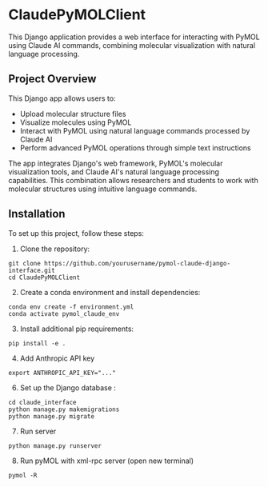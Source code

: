 # ClaudePyMOLClient

This Django application provides a web interface for interacting with PyMOL using Claude AI commands, combining molecular visualization with natural language processing.

## Project Overview

This Django app allows users to:
- Upload molecular structure files
- Visualize molecules using PyMOL
- Interact with PyMOL using natural language commands processed by Claude AI
- Perform advanced PyMOL operations through simple text instructions

The app integrates Django's web framework, PyMOL's molecular visualization tools, and Claude AI's natural language processing capabilities. This combination allows researchers and students to work with molecular structures using intuitive language commands.

## Installation

To set up this project, follow these steps:

1. Clone the repository:
  ```
  git clone https://github.com/yourusername/pymol-claude-django-interface.git
  cd ClaudePyMOLClient
  ```
2. Create a conda environment and install dependencies:
  ```
  conda env create -f environment.yml
  conda activate pymol_claude_env
  ```
3. Install additional pip requirements:
  ```
  pip install -e .
  ```
4. Add Anthropic API key
  ```
  export ANTHROPIC_API_KEY="..."
  ```
6. Set up the Django database :
  ```
  cd claude_interface
  python manage.py makemigrations
  python manage.py migrate
  ```
7. Run server
  ```
  python manage.py runserver
  ```
8. Run pyMOL with xml-rpc server (open new terminal)
  ```
  pymol -R
  ``` 
   

